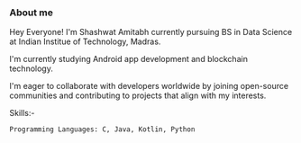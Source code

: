 ### About me 
Hey Everyone! I'm Shashwat Amitabh currently pursuing BS in Data Science at Indian Institue of Technology, Madras.

I'm currently studying Android app development and blockchain technology. 

I'm eager to collaborate with developers worldwide by joining open-source communities and contributing to projects that align with my interests.


Skills:-

    Programming Languages: C, Java, Kotlin, Python


<!--
**123-Shashwat/123-Shashwat** is a ✨ _special_ ✨ repository because its `README.md` (this file) appears on your GitHub profile.


-->
